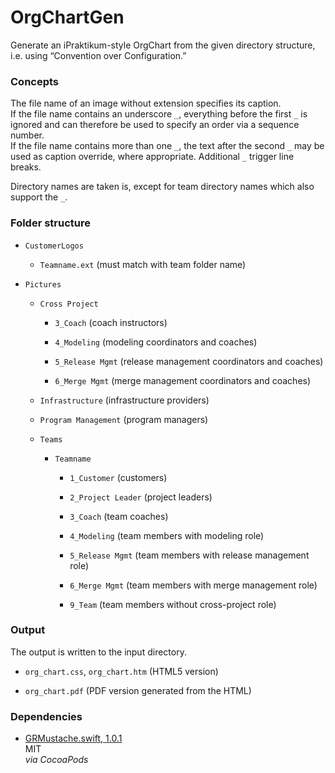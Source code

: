 OrgChartGen
===========

Generate an iPraktikum-style OrgChart from the given directory structure, i.e.
using “Convention over Configuration.”

### Concepts

The file name of an image without extension specifies its caption.  
If the file name contains an underscore `_`, everything before the first `_` is
ignored and can therefore be used to specify an order via a sequence number.  
If the file name contains more than one `_`, the text after the second `_` may
be used as caption override, where appropriate. Additional `_` trigger line
breaks.

Directory names are taken is, except for team directory names which also support
the `_`.

### Folder structure

-   `CustomerLogos`

    -   `Teamname.ext` (must match with team folder name)

-   `Pictures`

    -   `Cross Project`

        -   `3_Coach` (coach instructors)

        -   `4_Modeling` (modeling coordinators and coaches)

        -   `5_Release Mgmt` (release management coordinators and coaches)

        -   `6_Merge Mgmt` (merge management coordinators and coaches)

    -   `Infrastructure` (infrastructure providers)

    -   `Program Management` (program managers)

    -   `Teams`

        -   `Teamname`

            -   `1_Customer` (customers)

            -   `2_Project Leader` (project leaders)

            -   `3_Coach` (team coaches)

            -   `4_Modeling` (team members with modeling role)

            -   `5_Release Mgmt` (team members with release management role)

            -   `6_Merge Mgmt` (team members with merge management role)

            -   `9_Team` (team members without cross-project role)

### Output

The output is written to the input directory.

-   `org_chart.css`, `org_chart.htm` (HTML5 version)

-   `org_chart.pdf` (PDF version generated from the HTML)

### Dependencies

-   [GRMustache.swift, 1.0.1](https://github.com/groue/GRMustache.swift/)  
    MIT  
    *via CocoaPods*
